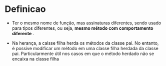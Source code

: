 # Definicao

- Ter o mesmo nome de função, mas assinaturas diferentes, sendo usado para tipos diferentes, ou seja, __mesmo método com comportamento diferente__ .

- Na herança, a calsse filha herda os métodos da classe pai. No entanto, é possíve modificar um método em uma classe filha herdada da classe pai. Particularmente útil nos casos em que o método herdado não se encaixa na classe filha
